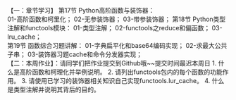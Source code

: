 【一：章节学习】
第17节  Python高阶函数与装饰器：    
        01-高阶函数和柯里化；
        02-无参装饰器；
        03-带参装饰器；
第18节  Python类型注解和functools模块：
        01-类型注解；
        02-functools之reduce和偏函数；
        03-lru_cache；  
第19节  函数综合习题讲解：
        01-字典扁平化和base64编码实现；
        02-求最大公共子串；
        03-装饰器习题cache和命令分发器实现；      
【二：本周作业】：请同学们把作业提交到Github哦~~提交时间最迟本周日
    1. 什么是高阶函数和柯理化并举例说明。
    2. 请列出functools包内的每个函数的功能作用。
    3. 请使用已学习的装饰器相关知识自己实现functools.lur_cache。
    4. 什么是类型注解并说明其背后的目的。 
